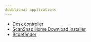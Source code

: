 ```yaml
---
Additional applications
---
```


* [Desk controller](https://github.com/DWilliames/idasen-controller-mac)
* [ScanSnap Home Download Installer](https://www.pfu.ricoh.com/global/scanners/scansnap/dl/mac-1300-s1300i.html)
* [Bitdefender](https://central.bitdefender.com/dashboard)
